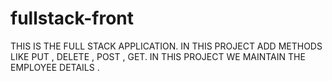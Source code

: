 # fullstack-front
THIS IS THE FULL STACK APPLICATION. IN THIS PROJECT ADD METHODS LIKE PUT , DELETE , POST , GET. IN THIS PROJECT WE MAINTAIN THE EMPLOYEE DETAILS .
